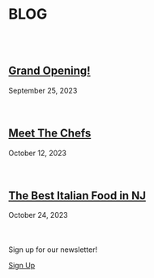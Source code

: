# **BLOG**
<br><br>
## [Grand Opening!](https://njit-wis.github.io/coffee_site/blog/aug1)

September 25, 2023
<br><br><br>

## [Meet The Chefs](https://njit-wis.github.io/coffee_site/blog/jul15)

October 12, 2023
<br><br><br>

## [The Best Italian Food in NJ](https://njit-wis.github.io/coffee_site/blog/jul1)

October 24, 2023
<br><br><br>
<br>
Sign up for our newsletter!

[Sign Up](#)
